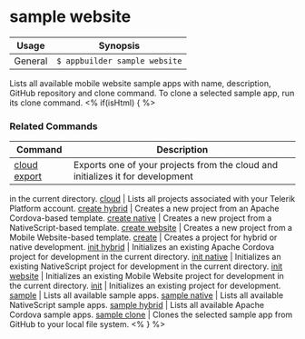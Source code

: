 sample website
==========

Usage | Synopsis
------|-------
General | `$ appbuilder sample website`    

Lists all available mobile website sample apps with name, description, GitHub repository and clone command. To clone a selected sample app, run its clone command.
<% if(isHtml) { %> 

### Related Commands

Command | Description
----------|----------
[cloud export](cloud-export.html) | Exports one of your projects from the cloud and initializes it for development
in the current directory.
[cloud](cloud.html) | Lists all projects associated with your Telerik Platform account.
[create hybrid](create-hybrid.html) | Creates a new project from an Apache Cordova-based template.
[create native](create-native.html) | Creates a new project from a NativeScript-based template.
[create website](create-website.html) | Creates a new project from a Mobile Website-based template.
[create](create.html) | Creates a project for hybrid or native development.
[init hybrid](init-hybrid.html) | Initializes an existing Apache Cordova project for development in the current directory.
[init native](init-native.html) | Initializes an existing NativeScript project for development in the current directory.
[init website](init-website.html) | Initializes an existing Mobile Website project for development in the current directory.
[init](init.html) | Initializes an existing project for development.
[sample](sample.html) | Lists all available sample apps.
[sample native](sample-native.html) | Lists all available NativeScript sample apps.
[sample hybrid](sample-hybrid.html) | Lists all available Apache Cordova sample apps.
[sample clone](sample-clone.html) | Clones the selected sample app from GitHub to your local file system.
<% } %>